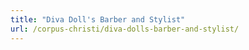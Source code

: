 ```yaml
---
title: "Diva Doll's Barber and Stylist"
url: /corpus-christi/diva-dolls-barber-and-stylist/
---
```

